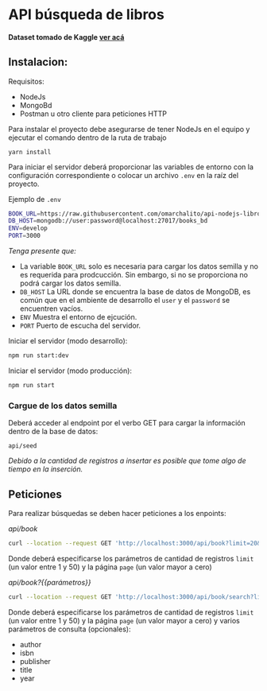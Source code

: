 # API búsqueda de libros

#### Dataset tomado de Kaggle [ver acá](https://www.kaggle.com/datasets/saurabhbagchi/books-dataset?resource=download)

## Instalacion:
Requisitos:
- NodeJs
- MongoBd
- Postman u otro cliente para peticiones HTTP

Para instalar el proyecto debe asegurarse de tener NodeJs en el equipo y ejecutar el comando dentro de la ruta de trabajo

```
yarn install 
```

Para iniciar el servidor deberá proporcionar las variables de entorno con la configuración correspondiente o colocar un archivo `.env` en la raíz del proyecto.

Ejemplo de `.env`

```bash
BOOK_URL=https://raw.githubusercontent.com/omarchalito/api-nodejs-libros/master/src/seed/books.csv?raw=true
DB_HOST=mongodb://user:password@localhost:27017/books_bd
ENV=develop
PORT=3000
```
_Tenga presente que:_

* La variable `BOOK_URL` solo es necesaria para cargar los datos semilla y no es requerida para prodcucción. Sin embargo, si no se proporciona no podrá cargar los datos semilla.
* `DB_HOST` La URL donde se encuentra la base de datos de MongoDB, es común que en el ambiente de desarrollo el `user` y el `password` se encuentren vacíos. 
* `ENV` Muestra el entorno de ejcución.
* `PORT` Puerto de escucha del servidor.

Iniciar el servidor (modo desarrollo):
```bash
npm run start:dev
```

Iniciar el servidor (modo producción):
```bash
npm run start
```

### Cargue de los datos semilla

Deberá acceder al endpoint por el verbo GET para cargar la información dentro de la base de datos:
```
api/seed
```
_Debido a la cantidad de registros a insertar es posible que tome algo de tiempo en la inserción._

## Peticiones

Para realizar búsquedas se deben hacer peticiones a los enpoints:

_api/book_
```bash
curl --location --request GET 'http://localhost:3000/api/book?limit=20&page=1'
```
Donde deberá especificarse los parámetros de cantidad de registros `limit` (un valor entre 1 y 50) y la página `page` (un valor mayor a cero)

_api/book?{{parámetros}}_
```bash
curl --location --request GET 'http://localhost:3000/api/book/search?limit=20&page=1&author=<any_author>&year=<any_year>&isbn=<any_isbn>&publisher=<any_publisher>'
```

Donde deberá especificarse los parámetros de cantidad de registros `limit` (un valor entre 1 y 50) y la página `page` (un valor mayor a cero) y varios parámetros de consulta (opcionales):

* author
* isbn
* publisher
* title
* year

